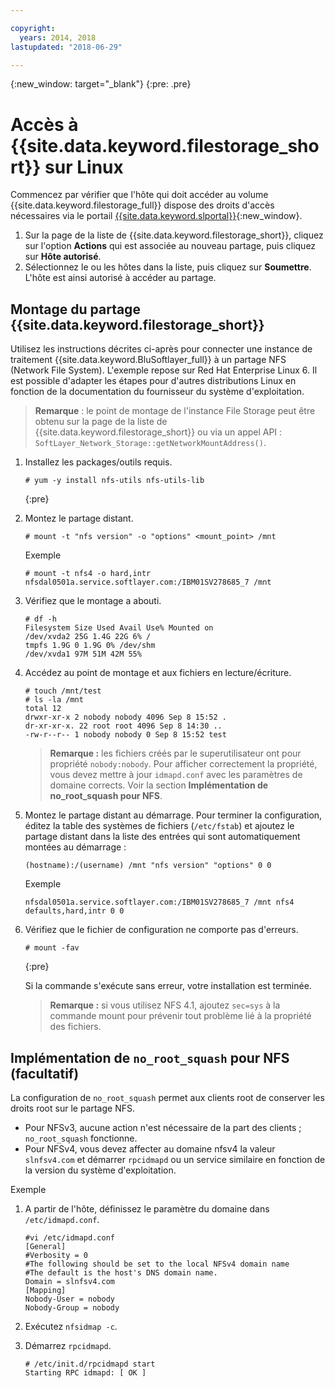 ```yaml
---

copyright:
  years: 2014, 2018
lastupdated: "2018-06-29"

---
```

{:new_window: target="_blank"}
{:pre: .pre}

# Accès à {{site.data.keyword.filestorage_short}} sur Linux

Commencez par vérifier que l'hôte qui doit accéder au volume {{site.data.keyword.filestorage_full}} dispose des droits d'accès nécessaires via le portail [{{site.data.keyword.slportal}}](https://control.softlayer.com/){:new_window}.

1. Sur la page de la liste de {{site.data.keyword.filestorage_short}}, cliquez sur l'option **Actions** qui est associée au nouveau partage, puis cliquez sur **Hôte autorisé**.
2. Sélectionnez le ou les hôtes dans la liste, puis cliquez sur **Soumettre**. L'hôte est ainsi autorisé à accéder au partage. 

## Montage du partage {{site.data.keyword.filestorage_short}}

Utilisez les instructions décrites ci-après pour connecter une instance de traitement {{site.data.keyword.BluSoftlayer_full}} à un partage NFS (Network File System). L'exemple repose sur Red Hat Enterprise Linux 6. Il est possible d'adapter les étapes pour d'autres distributions Linux en fonction de la documentation du fournisseur du système d'exploitation.

>**Remarque** : le point de montage de l'instance File Storage peut être obtenu sur la page de la liste de {{site.data.keyword.filestorage_short}} ou via un appel API : `SoftLayer_Network_Storage::getNetworkMountAddress()`.

1. Installez les packages/outils requis.
   ```
   # yum -y install nfs-utils nfs-utils-lib
   ```
   {:pre}
    
2. Montez le partage distant. 
   ```
   # mount -t "nfs version" -o "options" <mount_point> /mnt
   ```
       
   Exemple
   ```
   # mount -t nfs4 -o hard,intr
   nfsdal0501a.service.softlayer.com:/IBM01SV278685_7 /mnt
   ```
 
3. Vérifiez que le montage a abouti.
   ```
   # df -h
   Filesystem Size Used Avail Use% Mounted on
   /dev/xvda2 25G 1.4G 22G 6% /
   tmpfs 1.9G 0 1.9G 0% /dev/shm
   /dev/xvda1 97M 51M 42M 55%
   ```
    
4. Accédez au point de montage et aux fichiers en lecture/écriture.
   ```
   # touch /mnt/test
   # ls -la /mnt
   total 12
   drwxr-xr-x 2 nobody nobody 4096 Sep 8 15:52 .
   dr-xr-xr-x. 22 root root 4096 Sep 8 14:30 ..
   -rw-r--r-- 1 nobody nobody 0 Sep 8 15:52 test
   ```

   >**Remarque :** les fichiers créés par le superutilisateur ont pour propriété `nobody:nobody`. Pour afficher correctement la propriété, vous devez mettre à jour `idmapd.conf` avec les paramètres de domaine corrects. Voir la section **Implémentation de no_root_squash pour NFS**. 
    
5. Montez le partage distant au démarrage. Pour terminer la configuration, éditez la table des systèmes de fichiers (`/etc/fstab`) et ajoutez le partage distant dans la liste des entrées qui sont automatiquement montées au démarrage :

   ```
   (hostname):/(username) /mnt "nfs version" "options" 0 0
   ```
    
   Exemple
    
   ```
   nfsdal0501a.service.softlayer.com:/IBM01SV278685_7 /mnt nfs4 defaults,hard,intr 0 0
   ```
    
6. Vérifiez que le fichier de configuration ne comporte pas d'erreurs.

   ```
   # mount -fav
   ```
   {:pre}
    
   Si la commande s'exécute sans erreur, votre installation est terminée.

   >**Remarque :** si vous utilisez NFS 4.1, ajoutez `sec=sys` à la commande mount pour prévenir tout problème lié à la propriété des fichiers.

 
## Implémentation de `no_root_squash` pour NFS (facultatif)

La configuration de `no_root_squash` permet aux clients root de conserver les droits root sur le partage NFS.  
- Pour NFSv3, aucune action n'est nécessaire de la part des clients ; `no_root_squash` fonctionne. 
- Pour NFSv4, vous devez affecter au domaine nfsv4 la valeur `slnfsv4.com` et démarrer `rpcidmapd` ou un service similaire en fonction de la version du système d'exploitation.

Exemple

1. A partir de l'hôte, définissez le paramètre du domaine dans `/etc/idmapd.conf`.

   ```
   #vi /etc/idmapd.conf
   [General]
   #Verbosity = 0
   #The following should be set to the local NFSv4 domain name
   #The default is the host's DNS domain name.
   Domain = slnfsv4.com
   [Mapping]
   Nobody-User = nobody
   Nobody-Group = nobody
   ```
    
2. Exécutez `nfsidmap -c`.
3. Démarrez `rpcidmapd`.
   ```
   # /etc/init.d/rpcidmapd start
   Starting RPC idmapd: [ OK ]
   ```
